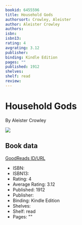 ```yaml
---
bookid: 6455596
title: Household Gods
authorsort: Crowley, Aleister
author: Aleister Crowley
authors: 
isbn: 
isbn13: 
rating: 4
avgrating: 3.12
publisher: 
binding: Kindle Edition
pages: ""
published: 1912
shelves: 
shelf: read
review: 
---
```


# Household Gods

By Aleister Crowley

![](../../1328314807l/6455596.jpg)

## Book data

[GoodReads ID/URL](https://www.goodreads.com/book/show/6455596)

- ISBN: 
- ISBN13: 
- Rating: 4
- Average Rating: 3.12
- Published: 1912
- Publisher: 
- Binding: Kindle Edition
- Shelves: 
- Shelf: read
- Pages: ""

